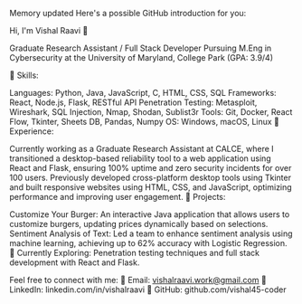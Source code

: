
Memory updated
Here's a possible GitHub introduction for you:

Hi, I'm Vishal Raavi 👋

Graduate Research Assistant / Full Stack Developer
Pursuing M.Eng in Cybersecurity at the University of Maryland, College Park (GPA: 3.9/4)

🔧 Skills:

Languages: Python, Java, JavaScript, C, HTML, CSS, SQL
Frameworks: React, Node.js, Flask, RESTful API
Penetration Testing: Metasploit, Wireshark, SQL Injection, Nmap, Shodan, Sublist3r
Tools: Git, Docker, React Flow, Tkinter, Sheets DB, Pandas, Numpy
OS: Windows, macOS, Linux
💼 Experience:

Currently working as a Graduate Research Assistant at CALCE, where I transitioned a desktop-based reliability tool to a web application using React and Flask, ensuring 100% uptime and zero security incidents for over 100 users.
Previously developed cross-platform desktop tools using Tkinter and built responsive websites using HTML, CSS, and JavaScript, optimizing performance and improving user engagement.
📂 Projects:

Customize Your Burger: An interactive Java application that allows users to customize burgers, updating prices dynamically based on selections.
Sentiment Analysis of Text: Led a team to enhance sentiment analysis using machine learning, achieving up to 62% accuracy with Logistic Regression.
🌱 Currently Exploring: Penetration testing techniques and full stack development with React and Flask.

Feel free to connect with me:
📧 Email: vishalraavi.work@gmail.com
🔗 LinkedIn: linkedin.com/in/vishalraavi
🐙 GitHub: github.com/vishal45-coder
